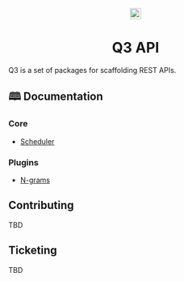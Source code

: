 <p align="center">
    <img alt="3merge" src="https://github.com/3merge/q3-client/blob/master/logo.png" width="22" />
</p>

<h1 align="center">
  Q3 API
</h1>

<p>Q3 is a set of packages for scaffolding REST APIs.</p>

<h2>🕮 Documentation</h2>
<h3>Core</h3>
<ul>
<li><a href="/packages/q3-core-scheduler">Scheduler</a></li>
</ul>
<h3>Plugins</h3>
<ul>
<li><a href="/packages/q3-plugin-ngrams">N-grams</a></li>
</ul>

<h2>Contributing</h2>
<p>TBD</p>

<h2>Ticketing</h2>
<p>TBD</p>
